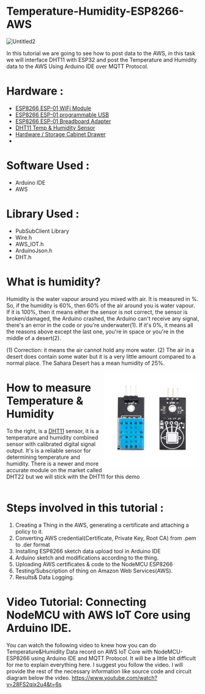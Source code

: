 # Temperature-Humidity-ESP8266-AWS
![Untitled2](https://user-images.githubusercontent.com/100269450/182680637-3ee3af53-63e8-4430-bc93-e99a1e11f373.png)

In this tutorial we are going to see how to post data to the AWS, in this task we will interface DHT11 with ESP32 and post the Temperature and Humidity data to the AWS Using Arduino IDE over MQTT Protocol.

# Hardware :
- [ESP8266 ESP-01 WiFi Module](https://amzn.to/30fUWNS)
- [ESP8266 ESP-01 programmable USB](https://amzn.to/345egi6)
- [ESP8266 ESP-01 Breadboard Adapter](https://amzn.to/3kSFVcP)
- [DHT11 Temp & Humidity Sensor](https://amzn.to/2Qs9fcV)
- [Hardware / Storage Cabinet Drawer](https://amzn.to/36ehDpB)
- 
# Software Used :
- Arduino IDE
- AWS

# Library Used :
- PubSubClient Library
- Wire.h
- AWS_IOT.h
- ArduinoJson.h
- DHT.h


# What is humidity? 
Humidity is the water vapour around you mixed with air. It is measured in %. So, if the humidity is 60%, then 60% of the air around you is water vapour. If it is 100%, then it means either the sensor is not correct, the sensor is broken/damaged, the Arduino crashed, the Arduino can't receive any signal, there's an error in the code or you're underwater(1). If it's 0%, it means all the reasons above except the last one, you're in space or you're in the middle of a desert(2).

(1) Correction: it means the air cannot hold any more water.
(2) The air in a desert does contain some water but it is a very little amount compared to a normal place. The Sahara Desert has a mean humidity of 25%.

<img align="right" src="https://github.com/MecaHumArduino/arduino-uno-aws-weather-station/blob/master/docs/dht11.jpeg?raw=true" style="max-width:100%;" height="250">

# How to measure Temperature & Humidity
To the right, is a [DHT11](https://amzn.to/2Qs9fcV) sensor, it is a temperature and humidity combined sensor with calibrated digital signal output. It's is a reliable sensor for determining temperature and humidity. There is a newer and more accurate module on the market called DHT22 but we will stick with the DHT11 for this demo<br><br>

# Steps involved in this tutorial :
1. Creating a Thing in the AWS, generating a certificate and attaching a policy to it.
2. Converting AWS credential(Certificate, Private Key, Root CA) from .pem to .der format
3. Installing ESP8266 sketch data upload tool in Arduino IDE
4. Arduino sketch and modifications according to the thing.
5. Uploading AWS certificates & code to the NodeMCU ESP8266
6. Testing/Subscription of thing on Amazon Web Services(AWS).
7. Results& Data Logging.

# Video Tutorial: Connecting NodeMCU with AWS IoT Core using Arduino IDE.
You can watch the following video to knew how you can do Temperature&Humidity Data record on AWS IoT Core with NodeMCU-ESP8266 using Arduino IDE and MQTT Protocol.
It will be a little bit difficult for me to explain everything here. I suggest you follow the video. I will provide the rest of the necessary information like source code and circuit diagram below the video.
https://www.youtube.com/watch?v=28FS2qix2u4&t=6s
